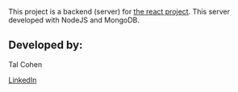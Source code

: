 This project is a backend (server) for <a href="https://github.com/talco318/react-login">the react project</a>.
This server developed with NodeJS and MongoDB. 



## Developed by:

Tal Cohen

<a href="https://www.linkedin.com/in/talco318/">LinkedIn</a>
